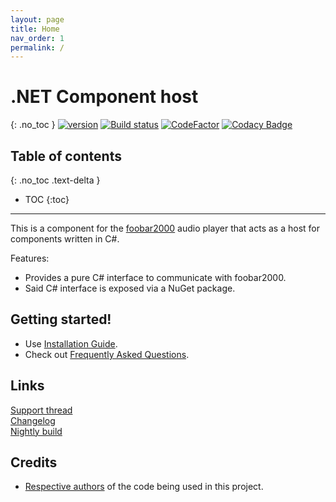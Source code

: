 ```yaml
---
layout: page
title: Home
nav_order: 1
permalink: /
---
```


# .NET Component host
{: .no_toc }
[![version][version_badge]][changelog] [![Build status][appveyor_badge]](https://ci.appveyor.com/project/TheQwertiest/foo-dotnet-component-host/branch/master) [![CodeFactor][codefactor_badge]](https://www.codefactor.io/repository/github/theqwertiest/foo_dotnet_component_host/overview/master) [![Codacy Badge][codacy_badge]](https://www.codacy.com/gh/TheQwertiest/foo_dotnet_component_host/dashboard?utm_source=github.com&amp;utm_medium=referral&amp;utm_content=TheQwertiest/foo_dotnet_component_host&amp;utm_campaign=Badge_Grade) 

## Table of contents
{: .no_toc .text-delta }

* TOC
{:toc}

---

This is a component for the [foobar2000](https://www.foobar2000.org) audio player that acts as a host for components written in C#.

Features:
- Provides a pure C# interface to communicate with foobar2000.
- Said C# interface is exposed via a NuGet package.

## Getting started!

- Use [Installation Guide](installation.md).
- Check out [Frequently Asked Questions](faq.md).

## Links

[Support thread](https://hydrogenaud.io/index.php?topic=119972.new.html)  
[Changelog][changelog]  
[Nightly build](https://ci.appveyor.com/api/projects/theqwertiest/foo-dotnet-component-host/artifacts/_result%2FWin32_Release%2Ffoo_dotnet_component_host.fb2k-component?branch=master&job=Configuration%3A%20Release)

## Credits

- [Respective authors][3rdparty_license] of the code being used in this project.

[changelog]: changelog.md
[3rdparty_license]: third_party_notices.md
[version_badge]: https://img.shields.io/github/release/theqwertiest/foo_dotnet_component_host.svg
[appveyor_badge]: https://ci.appveyor.com/api/projects/status/gq3d890wecgf2hfu/branch/master?svg=true
[codacy_badge]: https://app.codacy.com/project/badge/Grade/d759ad76bb0d48b88ad0d5a397a4a7ed
[codefactor_badge]: https://www.codefactor.io/repository/github/theqwertiest/foo_dotnet_component_host/badge/master

